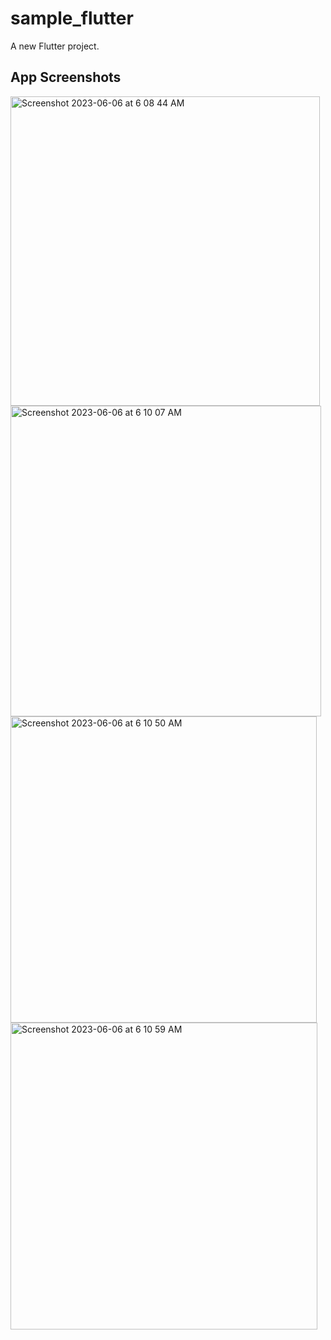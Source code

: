 # sample_flutter

A new Flutter project.

## App Screenshots

<img width="495" alt="Screenshot 2023-06-06 at 6 08 44 AM" src="https://github.com/openSourcebd99/sample_flutter/assets/125869281/13709181-b4a4-467c-92d8-db37dc9e72ca">
<img width="497" alt="Screenshot 2023-06-06 at 6 10 07 AM" src="https://github.com/openSourcebd99/sample_flutter/assets/125869281/69e4c137-e539-4d14-bfa1-1a8d30f259c5">
<img width="490" alt="Screenshot 2023-06-06 at 6 10 50 AM" src="https://github.com/openSourcebd99/sample_flutter/assets/125869281/21235069-79d0-406e-a67d-03eeaf3c88cf">
<img width="491" alt="Screenshot 2023-06-06 at 6 10 59 AM" src="https://github.com/openSourcebd99/sample_flutter/assets/125869281/431d1d3e-26c0-42c6-9edc-217b2de9a166">
